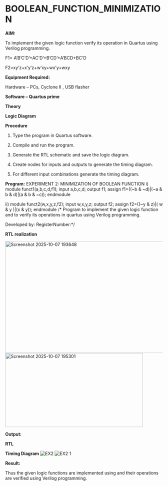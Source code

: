 # BOOLEAN_FUNCTION_MINIMIZATION

**AIM:**

To implement the given logic function verify its operation in Quartus using Verilog programming.

F1= A’B’C’D’+AC’D’+B’CD’+A’BCD+BC’D 

F2=xy’z+x’y’z+w’xy+wx’y+wxy

**Equipment Required:**

Hardware – PCs, Cyclone II , USB flasher

**Software – Quartus prime**

**Theory**

**Logic Diagram**

**Procedure**

1.	Type the program in Quartus software.

2.	Compile and run the program.

3.	Generate the RTL schematic and save the logic diagram.

4.	Create nodes for inputs and outputs to generate the timing diagram.

5.	For different input combinations generate the timing diagram.


**Program:**
EXPERIMENT 2:
MINIMIZATION OF BOOLEAN FUNCTION
i)
module funct1(a,b,c,d,f1);
input a,b,c,d;
output f1;
assign f1=((~b & ~d)|(~a & b & d)|(a & b & ~c));
endmodule

ii)
module funct2(w,x,y,z,f2);
input w,x,y,z;
output f2;
assign f2=((~y & z)|( w & y )|(x & y));
endmodule
/* Program to implement the given logic function and to verify its operations in quartus using Verilog programming. 

Developed by: RegisterNumber:*/


**RTL realization**

<img width="506" height="358" alt="Screenshot 2025-10-07 193648" src="https://github.com/user-attachments/assets/71536d48-26ee-4960-abaa-90ad6e8c9f49" />
<img width="440" height="237" alt="Screenshot 2025-10-07 195301" src="https://github.com/user-attachments/assets/84dfd5d4-64a9-448d-ac9b-83574329e7b7" />

**Output:**

**RTL**

**Timing Diagram**
![EX2](https://github.com/user-attachments/assets/79a8a245-0c24-4282-acc7-8a1f296c6061)
![EX2 1](https://github.com/user-attachments/assets/4bae4b91-4c31-4b03-9488-0cf4418c77bb)

**Result:**

Thus the given logic functions are implemented using and their operations are verified using Verilog programming.

